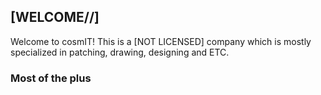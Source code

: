 ## [WELCOME//]

Welcome to cosmIT! This is a [NOT LICENSED] company which is mostly specialized in patching, drawing, designing and ETC.

### Most of the plus
